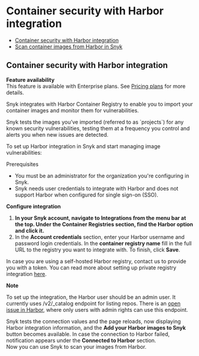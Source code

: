 # Container security with Harbor integration

* [ Container security with Harbor integration](https://github.com/snyk/user-docs/tree/75cbddc84902693171786610d68edd1dc502bd55/hc/en-us/articles/360018401678-Container-security-with-Harbor-integration/README.md)
* [ Scan container images from Harbor in Snyk](https://github.com/snyk/user-docs/tree/75cbddc84902693171786610d68edd1dc502bd55/hc/en-us/articles/360018439098-Scan-container-images-from-Harbor-in-Snyk/README.md)

## Container security with Harbor integration

**Feature availability**  
This feature is available with Enterprise plans. See [Pricing plans](https://snyk.io/plans/) for more details.

Snyk integrates with Harbor Container Registry to enable you to import your container images and monitor them for vulnerabilities.

Snyk tests the images you’ve imported \(referred to as \`projects\`\) for any known security vulnerabilities, testing them at a frequency you control and alerts you when new issues are detected.

To set up Harbor integration in Snyk and start managing image vulnerabilities:

Prerequisites

* You must be an administrator for the organization you're configuring in Snyk.
* Snyk needs user credentials to integrate with Harbor and does not support Harbor when configured for single sign-on \(SSO\).

**Configure integration**

1. **In your Snyk account, navigate to Integrations from the menu bar at the top. Under the Container Registries section, find the Harbor option and click it.**
2. In the **Account credentials** section, enter your Harbor username and password login credentials. In the **container registry name** fill in the full URL to the registry you want to integrate with. To finish, click **Save**.  

In case you are using a self-hosted Harbor registry, contact us to provide you with a token. You can read more about setting up private registry integration [here](https://support.snyk.io/hc/en-us/articles/360017040957).

**Note**

To set up the integration, the Harbor user should be an admin user. It currently uses /v2/\_catalog endpoint for listing repos. There is an [open issue in Harbor](https://github.com/goharbor/harbor/issues/6784), where only users with admin rights can use this endpoint.

Snyk tests the connection values and the page reloads, now displaying Harbor integration information, and the **Add your Harbor images to Snyk** button becomes available. In case the connection to Harbor failed, notification appears under the **Connected to Harbor** section.  
Now you can use Snyk to scan your images from Harbor.

